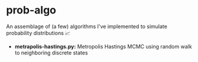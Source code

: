 # prob-algo
An assemblage of (a few) algorithms I've implemented to simulate probability distributions 📈

- **metrapolis-hastings.py:** Metropolis Hastings MCMC using random walk to neighboring discrete states
